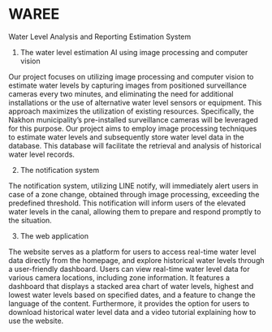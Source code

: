 # WAREE
Water Level Analysis and Reporting Estimation System

1. The water level estimation AI using image processing and computer vision

Our project focuses on utilizing image processing and computer vision to estimate water levels
by capturing images from positioned surveillance cameras every two minutes, and eliminating the need
for additional installations or the use of alternative water level sensors or equipment. This approach
maximizes the utilization of existing resources. Specifically, the Nakhon municipality’s pre-installed
surveillance cameras will be leveraged for this purpose. Our project aims to employ image processing techniques to estimate water levels and subsequently store water level data in the database. This
database will facilitate the retrieval and analysis of historical water level records.

2. The notification system

The notification system, utilizing LINE notify, will immediately alert users in case of a zone
change, obtained through image processing, exceeding the predefined threshold. This notification will
inform users of the elevated water levels in the canal, allowing them to prepare and respond promptly
to the situation.

3. The web application

The website serves as a platform for users to access real-time water level data directly from the
homepage, and explore historical water levels through a user-friendly dashboard. Users can view real-time water level data for various camera locations, including zone information. It features a dashboard
that displays a stacked area chart of water levels, highest and lowest water levels based on specified
dates, and a feature to change the language of the content. Furthermore, it provides the option for users
to download historical water level data and a video tutorial explaining how to use the website.
